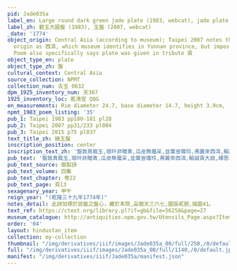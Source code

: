 ```yaml
---
pid: Jade035a
label_en: Large round dark green jade plate (1983, webcat), jade plate (2007)
label_zh: 碧玉大圓盤 (1983), 玉盤 (2007, webcat)
_date: '1774'
object_origin: Central Asia (according to museum); Taipei 2007 notes that poem lists
  origin as 西洱, which museum identifies in Yunnan province, but impossible to confirm.
  Poem also specifically says plate was given in tribute 貢
object_type_en: plate
object_type_zh: 盤
cultural_context: Central Asia
source_collection: NPMT
collection_num: 古玉 0632
dpm_1925_inventory_num: 天367
1925_inventory_loc: 乾清宮 QQG
en_measurements: Rim diameter 24.7, base diameter 14.7, height 3.9cm,
npmt_1983_poem_listing: '35'
pub_1: Taipei 1983 pp180-181 pl28
pub_2: Taipei 2007 pp31/233 pl004
pub_3: Taipei 2015 p75 pl037
text_title_zh: 綠玉盤
inscription_position: center
inscription_text_zh: '盤敦真裁玉,琅玕非贈青,瓜皮無鼂采,韭葉豈瓏玲,弗翼來西洱,輸誠貢大庭,繹思君奭語,愧覺不遑寧。 '
pub_text: '盤敦真裁玉,琅玕非贈青,瓜皮無鼂采,韭葉豈瓏玲,弗翼來西洱,輸誠貢大庭,繹思君奭語,愧覺不遑寧。 '
pub_text_source: 御製詩
pub_text_volume: 四集
pub_text_chapter: 卷22
pub_text_page: 頁13
sexagenary_year: 甲午
reign_year: "(乾隆三十九年1774年)"
notes_detail: 此詩加琢於該盤之盤心，藏於本院,品號天三六七,圖版貳捌,插圖41。
text_ref: https://ctext.org/library.pl?if=gb&file=56258&page=27
museum_catalogue: http://antiquities.npm.gov.tw/Utensils_Page.aspx?ItemId=51051
order: '04'
layout: hindustan_item
collection: my-collection
thumbnail: "/img/derivatives/iiif/images/Jade035a_00/full/250,/0/default.jpg"
full: "/img/derivatives/iiif/images/Jade035a_00/full/1140,/0/default.jpg"
manifest: "/img/derivatives/iiif/Jade035a/manifest.json"
---
```

